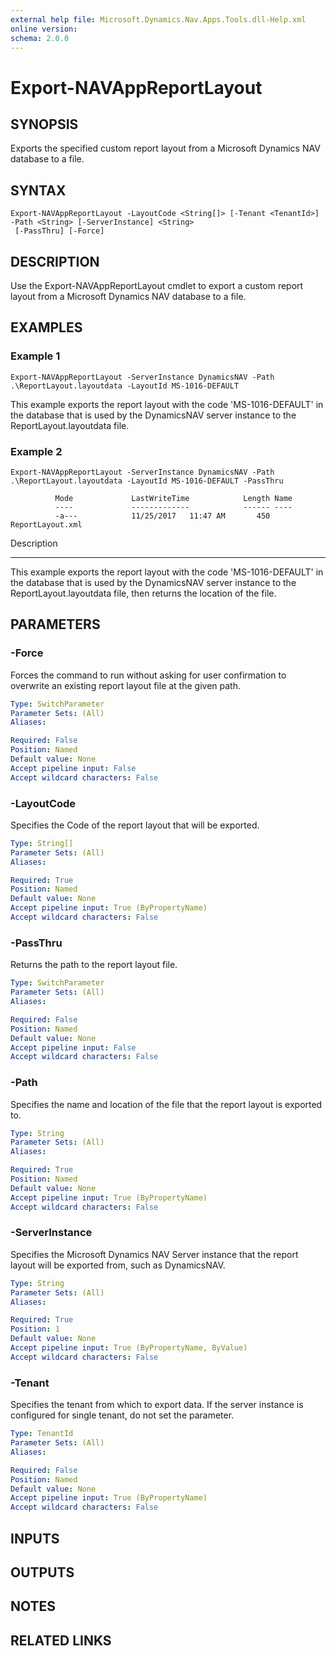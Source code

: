```yaml
---
external help file: Microsoft.Dynamics.Nav.Apps.Tools.dll-Help.xml
online version:
schema: 2.0.0
---
```


# Export-NAVAppReportLayout

## SYNOPSIS
Exports the specified custom report layout from a Microsoft Dynamics NAV database to a file.

## SYNTAX

```
Export-NAVAppReportLayout -LayoutCode <String[]> [-Tenant <TenantId>] -Path <String> [-ServerInstance] <String>
 [-PassThru] [-Force]
```

## DESCRIPTION
Use the Export-NAVAppReportLayout cmdlet to export a custom report layout from a Microsoft Dynamics NAV database to a file.

## EXAMPLES

### Example 1
```
Export-NAVAppReportLayout -ServerInstance DynamicsNAV -Path .\ReportLayout.layoutdata -LayoutId MS-1016-DEFAULT
```

This example exports the report layout with the code 'MS-1016-DEFAULT' in the database that is used by the DynamicsNAV server instance to the ReportLayout.layoutdata file.

### Example 2
```
Export-NAVAppReportLayout -ServerInstance DynamicsNAV -Path .\ReportLayout.layoutdata -LayoutId MS-1016-DEFAULT -PassThru

          Mode             LastWriteTime            Length Name
          ----             -------------            ------ ----
          -a---            11/25/2017   11:47 AM       450 ReportLayout.xml
```

Description

-----------

This example exports the report layout with the code 'MS-1016-DEFAULT' in the database that is used by the DynamicsNAV server instance to the ReportLayout.layoutdata file, then returns the location of the file.

## PARAMETERS

### -Force
Forces the command to run without asking for user confirmation to overwrite an existing report layout file at the given path.

```yaml
Type: SwitchParameter
Parameter Sets: (All)
Aliases:

Required: False
Position: Named
Default value: None
Accept pipeline input: False
Accept wildcard characters: False
```

### -LayoutCode
Specifies the Code of the report layout that will be exported.

```yaml
Type: String[]
Parameter Sets: (All)
Aliases:

Required: True
Position: Named
Default value: None
Accept pipeline input: True (ByPropertyName)
Accept wildcard characters: False
```

### -PassThru
Returns the path to the report layout file.

```yaml
Type: SwitchParameter
Parameter Sets: (All)
Aliases:

Required: False
Position: Named
Default value: None
Accept pipeline input: False
Accept wildcard characters: False
```

### -Path
Specifies the name and location of the file that the report layout is exported to.

```yaml
Type: String
Parameter Sets: (All)
Aliases:

Required: True
Position: Named
Default value: None
Accept pipeline input: True (ByPropertyName)
Accept wildcard characters: False
```

### -ServerInstance
Specifies the Microsoft Dynamics NAV Server instance that the report layout will be exported from, such as DynamicsNAV.

```yaml
Type: String
Parameter Sets: (All)
Aliases:

Required: True
Position: 1
Default value: None
Accept pipeline input: True (ByPropertyName, ByValue)
Accept wildcard characters: False
```

### -Tenant
Specifies the tenant from which to export data.
If the server instance is configured for single tenant, do not set the parameter.

```yaml
Type: TenantId
Parameter Sets: (All)
Aliases:

Required: False
Position: Named
Default value: None
Accept pipeline input: True (ByPropertyName)
Accept wildcard characters: False
```

## INPUTS

## OUTPUTS

## NOTES
## RELATED LINKS
